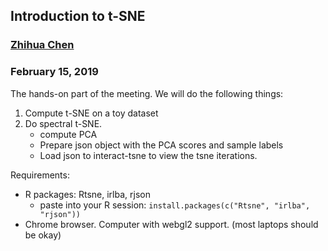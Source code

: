 ## Introduction to t-SNE
### [Zhihua Chen](mailto:zhihua.chen@moffitt.org)
### February 15, 2019

The hands-on part of the meeting. We will do the following things:

1. Compute t-SNE on a toy dataset
2. Do spectral t-SNE. 
    * compute PCA 
    * Prepare json object with the PCA scores and sample labels
    * Load json to interact-tsne to view the tsne iterations.

Requirements:
* R packages: Rtsne, irlba, rjson
    * paste into your R session: `install.packages(c("Rtsne", "irlba", "rjson"))`
* Chrome browser. Computer with webgl2 support. (most laptops should be okay)
